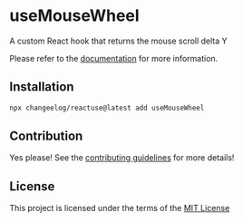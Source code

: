 # useMouseWheel

A custom React hook that returns the mouse scroll delta Y

Please refer to the [documentation](#) for more information.

## Installation

```bash
npx changeelog/reactuse@latest add useMouseWheel
```

## Contribution

Yes please! See the [contributing guidelines](#) for more details!

## License

This project is licensed under the terms of the [MIT License](/LICENSE)
